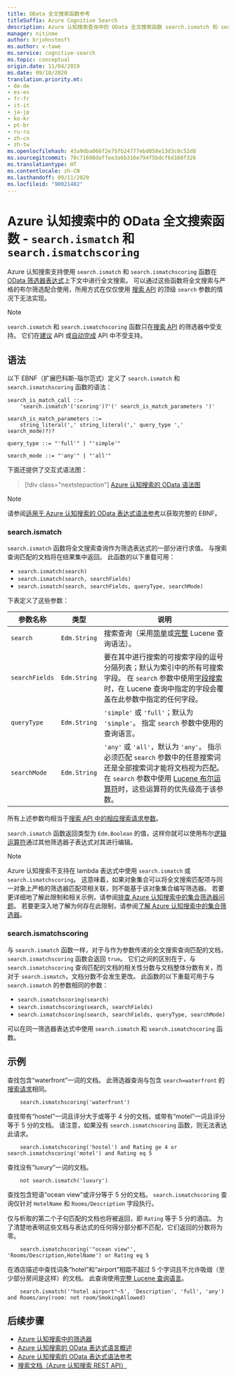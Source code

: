 ```yaml
---
title: OData 全文搜索函数参考
titleSuffix: Azure Cognitive Search
description: Azure 认知搜索查询中的 OData 全文搜索函数 search.ismatch 和 search.ismatchscoring。
manager: nitinme
author: brjohnstmsft
ms.author: v-tawe
ms.service: cognitive-search
ms.topic: conceptual
origin.date: 11/04/2019
ms.date: 09/10/2020
translation.priority.mt:
- de-de
- es-es
- fr-fr
- it-it
- ja-jp
- ko-kr
- pt-br
- ru-ru
- zh-cn
- zh-tw
ms.openlocfilehash: 43a9dba066f2e75fb24777ebd058e13d3c0c52d8
ms.sourcegitcommit: 78c71698daffee3a6b316e794f5bdcf6d160f326
ms.translationtype: HT
ms.contentlocale: zh-CN
ms.lasthandoff: 09/11/2020
ms.locfileid: "90021402"
---
```

# <a name="odata-full-text-search-functions-in-azure-cognitive-search---searchismatch-and-searchismatchscoring"></a>Azure 认知搜索中的 OData 全文搜索函数 - `search.ismatch` 和 `search.ismatchscoring`

Azure 认知搜索支持使用 `search.ismatch` 和 `search.ismatchscoring` 函数在 [OData 筛选器表达式](query-odata-filter-orderby-syntax.md)上下文中进行全文搜索。 可以通过这些函数将全文搜索与严格的布尔筛选配合使用，所用方式在仅仅使用 [搜索 API](https://docs.microsoft.com/rest/api/searchservice/search-documents) 的顶级 `search` 参数的情况下无法实现。

> [!NOTE]
> `search.ismatch` 和 `search.ismatchscoring` 函数只在[搜索 API](https://docs.microsoft.com/rest/api/searchservice/search-documents) 的筛选器中受支持。 它们在[建议](https://docs.microsoft.com/rest/api/searchservice/suggestions) API 或[自动完成](https://docs.microsoft.com/rest/api/searchservice/autocomplete) API 中不受支持。

## <a name="syntax"></a>语法

以下 EBNF（扩展巴科斯-瑙尔范式）定义了 `search.ismatch` 和 `search.ismatchscoring` 函数的语法：

<!-- Upload this EBNF using https://bottlecaps.de/rr/ui to create a downloadable railroad diagram. -->

```
search_is_match_call ::=
    'search.ismatch'('scoring')?'(' search_is_match_parameters ')'

search_is_match_parameters ::=
    string_literal(',' string_literal(',' query_type ',' search_mode)?)?

query_type ::= "'full'" | "'simple'"

search_mode ::= "'any'" | "'all'"
```

下面还提供了交互式语法图：

> [!div class="nextstepaction"]
> [Azure 认知搜索的 OData 语法图](https://azuresearch.github.io/odata-syntax-diagram/#search_is_match_call)

> [!NOTE]
> 请参阅[适用于 Azure 认知搜索的 OData 表达式语法参考](search-query-odata-syntax-reference.md)以获取完整的 EBNF。

### <a name="searchismatch"></a>search.ismatch

`search.ismatch` 函数将全文搜索查询作为筛选表达式的一部分进行求值。 与搜索查询匹配的文档将在结果集中返回。 此函数的以下重载可用：

- `search.ismatch(search)`
- `search.ismatch(search, searchFields)`
- `search.ismatch(search, searchFields, queryType, searchMode)`

下表定义了这些参数：

| 参数名称 | 类型 | 说明 |
| --- | --- | --- |
| `search` | `Edm.String` | 搜索查询（采用[简单](query-simple-syntax.md)或[完整](query-lucene-syntax.md) Lucene 查询语法）。 |
| `searchFields` | `Edm.String` | 要在其中进行搜索的可搜索字段的逗号分隔列表；默认为索引中的所有可搜索字段。 在 `search` 参数中使用[字段搜索](query-lucene-syntax.md#bkmk_fields)时，在 Lucene 查询中指定的字段会覆盖在此参数中指定的任何字段。 |
| `queryType` | `Edm.String` | `'simple'` 或 `'full'`；默认为 `'simple'`。 指定 `search` 参数中使用的查询语言。 |
| `searchMode` | `Edm.String` | `'any'` 或 `'all'`，默认为 `'any'`。 指示必须匹配 `search` 参数中的任意搜索词还是全部搜索词才能将文档视为匹配。 在 `search` 参数中使用 [Lucene 布尔运算符](query-lucene-syntax.md#bkmk_boolean)时，这些运算符的优先级高于该参数。 |

所有上述参数均相当于[搜索 API 中的相应搜索请求参数](https://docs.microsoft.com/rest/api/searchservice/search-documents)。

`search.ismatch` 函数返回类型为 `Edm.Boolean` 的值，这样你就可以使用布尔[逻辑运算符](search-query-odata-logical-operators.md)通过其他筛选器子表达式对其进行编辑。

> [!NOTE]
> Azure 认知搜索不支持在 lambda 表达式中使用 `search.ismatch` 或 `search.ismatchscoring`。 这意味着，如果对象集合可以将全文搜索匹配项与同一对象上严格的筛选器匹配项相关联，则不能基于该对象集合编写筛选器。 若要更详细地了解此限制和相关示例，请参阅[排查 Azure 认知搜索中的集合筛选器问题](search-query-troubleshoot-collection-filters.md)。 若要更深入地了解为何存在此限制，请参阅[了解 Azure 认知搜索中的集合筛选器](search-query-understand-collection-filters.md)。


### <a name="searchismatchscoring"></a>search.ismatchscoring

与 `search.ismatch` 函数一样，对于与作为参数传递的全文搜索查询匹配的文档，`search.ismatchscoring` 函数会返回 `true`。 它们之间的区别在于，与 `search.ismatchscoring` 查询匹配的文档的相关性分数与文档整体分数有关，而对于 `search.ismatch`，文档分数不会发生更改。 此函数的以下重载可用于与 `search.ismatch` 的参数相同的参数：

- `search.ismatchscoring(search)`
- `search.ismatchscoring(search, searchFields)`
- `search.ismatchscoring(search, searchFields, queryType, searchMode)`

可以在同一筛选器表达式中使用 `search.ismatch` 和 `search.ismatchscoring` 函数。

## <a name="examples"></a>示例

查找包含“waterfront”一词的文档。 此筛选器查询与包含 `search=waterfront` 的[搜索请求](https://docs.microsoft.com/rest/api/searchservice/search-documents)相同。

```odata-filter-expr
    search.ismatchscoring('waterfront')
```

查找带有“hostel”一词且评分大于或等于 4 分的文档，或带有“motel”一词且评分等于 5 分的文档。 请注意，如果没有 `search.ismatchscoring` 函数，则无法表达此请求。

```odata-filter-expr
    search.ismatchscoring('hostel') and Rating ge 4 or search.ismatchscoring('motel') and Rating eq 5
```

查找没有“luxury”一词的文档。

```odata-filter-expr
    not search.ismatch('luxury')
```

查找包含短语“ocean view”或评分等于 5 分的文档。 `search.ismatchscoring` 查询仅针对 `HotelName` 和 `Rooms/Description` 字段执行。

仅与析取的第二个子句匹配的文档也将被返回，即 `Rating` 等于 5 分的酒店。 为了清楚地表明这些文档与表达式的任何得分部分都不匹配，它们返回的分数将为零。

```odata-filter-expr
    search.ismatchscoring('"ocean view"', 'Rooms/Description,HotelName') or Rating eq 5
```

在酒店描述中查找词条“hotel”和“airport”相距不超过 5 个字词且不允许吸烟（至少部分房间是这样）的文档。 此查询使用[完整 Lucene 查询语言](query-lucene-syntax.md)。

```odata-filter-expr
    search.ismatch('"hotel airport"~5', 'Description', 'full', 'any') and Rooms/any(room: not room/SmokingAllowed)
```

## <a name="next-steps"></a>后续步骤  

- [Azure 认知搜索中的筛选器](search-filters.md)
- [Azure 认知搜索的 OData 表达式语言概述](query-odata-filter-orderby-syntax.md)
- [Azure 认知搜索的 OData 表达式语法参考](search-query-odata-syntax-reference.md)
- [搜索文档（Azure 认知搜索 REST API）](https://docs.microsoft.com/rest/api/searchservice/Search-Documents)

